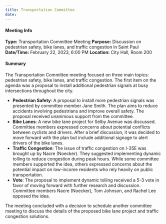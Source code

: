 ```yaml
---
title: Transportation Committee
date: 
---
```

#### Meeting Info
**Type:** Transportation Committee Meeting
**Purpose:** Discussion on pedestrian safety, bike lanes, and traffic congestion in Saint Paul
**Date/Time:** February 22, 2023, 6:00 PM
**Location:** City Hall, Room 200

#### Summary

The Transportation Committee meeting focused on three main topics: pedestrian safety, bike lanes, and traffic congestion. The first item on the agenda was a proposal to install additional pedestrian signals at busy intersections throughout the city.

*   **Pedestrian Safety**: A proposal to install more pedestrian signals was presented by committee member Jane Smith. The plan aims to reduce accidents involving pedestrians and improve overall safety. The proposal received unanimous support from the committee.
*   **Bike Lanes**: A new bike lane project for Selby Avenue was discussed. Committee members expressed concerns about potential conflicts between cyclists and drivers. After a brief discussion, it was decided to move forward with the plan but include additional signage to alert drivers of the bike lanes.
*   **Traffic Congestion**: The issue of traffic congestion on I-35E was brought up by Nacre (Noecker). They suggested implementing dynamic tolling to reduce congestion during peak hours. While some committee members supported the idea, others expressed concerns about the potential impact on low-income residents who rely heavily on public transportation.
*   **Vote**: The proposal to implement dynamic tolling received a 5-3 vote in favor of moving forward with further research and discussion. Committee members Nacre (Noecker), Tom Johnson, and Rachel Lee opposed the idea.

The meeting concluded with a decision to schedule another committee meeting to discuss the details of the proposed bike lane project and traffic congestion solutions.

